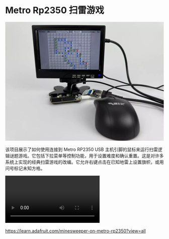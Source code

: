 # Metro Rp2350 扫雷游戏

![](gaming_main.webp)

该项目展示了如何使用连接到 Metro RP2350 USB 主机引脚的鼠标来运行扫雷逻辑谜题游戏。它包括下拉菜单等控制功能，用于设置难度和确认重置。这是对许多系统上实现的经典扫雷游戏的改编。它允许右键点击在已知地雷上设置旗帜，或用问号标记未知方格。

<video controls autoplay loop>
  <source src="gaming_Gameplay.mp4" type="video/mp4">
</video>

https://learn.adafruit.com/minesweeper-on-metro-rp2350?view=all 

